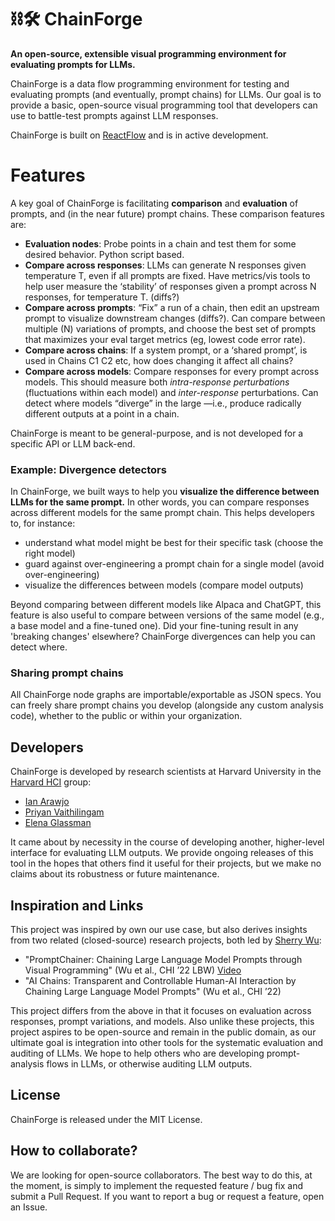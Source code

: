 # ⛓️🛠️ ChainForge
**An open-source, extensible visual programming environment for evaluating prompts for LLMs.**

ChainForge is a data flow programming environment for testing and evaluating prompts (and eventually, prompt chains) for LLMs. Our goal is to provide a basic, open-source visual programming tool that developers can use to battle-test prompts against LLM responses.

ChainForge is built on [ReactFlow](https://reactflow.dev) and is in active development.

# Features

A key goal of ChainForge is facilitating **comparison** and **evaluation** of prompts, and (in the near future) prompt chains. These comparison features are:

- **Evaluation nodes**: Probe points in a chain and test them for some desired behavior. Python script based.
- **Compare across responses**: LLMs can generate N responses given temperature T, even if all prompts are fixed. Have metrics/vis tools to help user measure the ‘stability’ of responses given a prompt across N responses, for temperature T. (diffs?)
- **Compare across prompts**: “Fix” a run of a chain, then edit an upstream prompt to visualize downstream changes (diffs?). Can compare between multiple (N) variations of prompts, and choose the best set of prompts that maximizes your eval target metrics (eg, lowest code error rate).
- **Compare across chains**: If a system prompt, or a ‘shared prompt’, is used in Chains C1 C2 etc, how does changing it affect all chains?
- **Compare across models**: Compare responses for every prompt across models. This should measure both *intra-response perturbations* (fluctuations within each model) and *inter-response* perturbations. Can detect where models “diverge” in the large —i.e., produce radically different outputs at a point in a chain.

ChainForge is meant to be general-purpose, and is not developed for a specific API or LLM back-end. 

### Example: Divergence detectors

In ChainForge, we built ways to help you **visualize the difference between LLMs for the same prompt.** In other words, you can compare responses across different models for the same prompt chain. This helps developers to, for instance:
- understand what model might be best for their specific task (choose the right model)
- guard against over-engineering a prompt chain for a single model (avoid over-engineering)
- visualize the differences between models (compare model outputs)

Beyond comparing between different models like Alpaca and ChatGPT, this feature is also useful to compare between versions of the same model (e.g., a base model and a fine-tuned one). Did your fine-tuning result in any 'breaking changes' elsewhere? ChainForge divergences can help you can detect where. 

### Sharing prompt chains

All ChainForge node graphs are importable/exportable as JSON specs. You can freely share prompt chains you develop (alongside any custom analysis code), whether to the public or within your organization. 

## Developers

ChainForge is developed by research scientists at Harvard University in the [Harvard HCI](https://hci.seas.harvard.edu) group:
- [Ian Arawjo](http://ianarawjo.com/index.html)
- [Priyan Vaithilingam](https://priyan.info)
- [Elena Glassman]()

It came about by necessity in the course of developing another, higher-level interface for evaluating LLM outputs. We provide ongoing releases of this tool in the hopes that others find it useful for their projects, but we make no claims about its robustness or future maintenance.

## Inspiration and Links

This project was inspired by own our use case, but also derives insights from two related (closed-source) research projects, both led by [Sherry Wu](https://www.cs.cmu.edu/~sherryw/):
- "PromptChainer: Chaining Large Language Model Prompts through Visual Programming" (Wu et al., CHI ’22 LBW) [Video](https://www.youtube.com/watch?v=p6MA8q19uo0)
- "AI Chains: Transparent and Controllable Human-AI Interaction by Chaining Large Language Model Prompts" (Wu et al., CHI ’22)

This project differs from the above in that it focuses on evaluation across responses, prompt variations, and models. Also unlike these projects, this project aspires to be open-source and remain in the public domain, as our ultimate goal is integration into other tools for the systematic evaluation and auditing of LLMs. We hope to help others who are developing prompt-analysis flows in LLMs, or otherwise auditing LLM outputs. 

## License

ChainForge is released under the MIT License.

## How to collaborate?

We are looking for open-source collaborators. The best way to do this, at the moment, is simply to implement the requested feature / bug fix and submit a Pull Request. If you want to report a bug or request a feature, open an Issue. 

